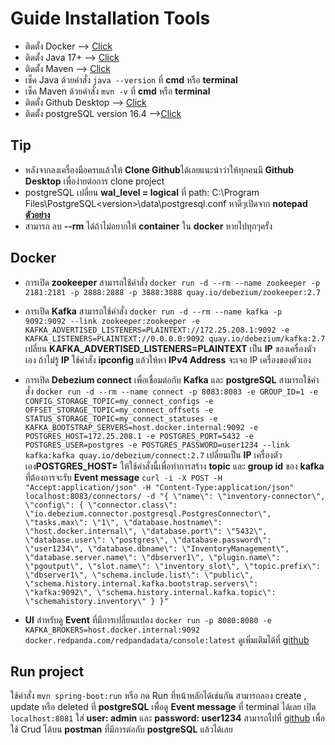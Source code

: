 # Guide Installation Tools
 - ติดตั้ง Docker --> [Click](https://www.docker.com/products/docker-desktop/)
 - ติดตั้ง Java 17+ --> [Click](https://adoptium.net/temurin/releases/)
 - ติดตั้ง Maven --> [Click](https://maven.apache.org/download.cgi)
 - เช็ค Java ด้วยคำสั่ง `java --version` ที่ **cmd** หรือ **terminal**
 - เช็ค Maven ด้วยคำสั่ง `mvn -v` ที่ **cmd** หรือ **terminal**
 - ติดตั้ง Github Desktop --> [Click](https://desktop.github.com/download/)
 - ติดตั้ง postgreSQL version 16.4 -->[Click](https://www.enterprisedb.com/downloads/postgres-postgresql-downloads)
## Tip
 - หลังจากลงเครื่องมือครบแล้วให้ **Clone Github**ได้เลยแนะนำว่าให้ทุกคนมี **Github Desktop** เพื่อง่ายต่อการ clone project
 - postgreSQL เปลี่ยน **wal_level = logical**  ที่ path: C:\Program Files\PostgreSQL\<version>\data\postgresql.conf หาดีๆเปิดจาก **notepad** [**ตัวอย่าง**](https://chatgpt.com/share/6727041f-71a0-8001-8a96-f9562a448c28)
 - สามารถ ลบ **--rm** ได้ถ้าไม่อยากให้ **container** ใน    **docker** หายไปทุกๆครั้ง

## Docker
 - การเปิด **zookeeper** สามารถใช้คำสั่ง
`docker run -d --rm --name zookeeper -p 2181:2181 -p 2888:2888 -p 3888:3888 quay.io/debezium/zookeeper:2.7`

 - การเปิด **Kafka** สามารถใช้คำสั่ง
`docker run -d --rm --name kafka -p 9092:9092 --link zookeeper:zookeeper -e KAFKA_ADVERTISED_LISTENERS=PLAINTEXT://172.25.208.1:9092 -e KAFKA_LISTENERS=PLAINTEXT://0.0.0.0:9092 quay.io/debezium/kafka:2.7`
 เปลี่ยน **KAFKA_ADVERTISED_LISTENERS=PLAINTEXT** เป็น **IP** ของเครื่องตัวเอง ถ้าไม่รู้ **IP** ใช้คำสั่ง **ipconfig** แล้วให้หา **IPv4 Address** จะเจอ IP เครื่องของตัวเอง
 
 - การเปิด **Debezium connect** เพื่อเชื่อมต่อกับ **Kafka** และ **postgreSQL** สามารถใช้คำสั่ง 
`docker run -d --rm --name connect -p 8083:8083 -e GROUP_ID=1 -e CONFIG_STORAGE_TOPIC=my_connect_configs -e OFFSET_STORAGE_TOPIC=my_connect_offsets -e STATUS_STORAGE_TOPIC=my_connect_statuses -e KAFKA_BOOTSTRAP_SERVERS=host.docker.internal:9092 -e POSTGRES_HOST=172.25.208.1 -e POSTGRES_PORT=5432 -e POSTGRES_USER=postgres -e POSTGRES_PASSWORD=user1234 --link kafka:kafka quay.io/debezium/connect:2.7`
เปลี่ยนเป็น **IP** เครื่องตัวเอง**POSTGRES_HOST=**
ให้ใช้คำสั่งนี้เพื่อทำการสร้าง **topic** และ **group id** ของ **kafka** ที่ต้องการจะรับ **Event message**
`curl -i -X POST -H "Accept:application/json" -H "Content-Type:application/json" localhost:8083/connectors/ -d "{ \"name\": \"inventory-connector\", \"config\": { \"connector.class\": \"io.debezium.connector.postgresql.PostgresConnector\", \"tasks.max\": \"1\", \"database.hostname\": \"host.docker.internal\", \"database.port\": \"5432\", \"database.user\": \"postgres\", \"database.password\": \"user1234\", \"database.dbname\": \"InventoryManagement\", \"database.server.name\": \"dbserver1\", \"plugin.name\": \"pgoutput\", \"slot.name\": \"inventory_slot\", \"topic.prefix\": \"dbserver1\", \"schema.include.list\": \"public\", \"schema.history.internal.kafka.bootstrap.servers\": \"kafka:9092\", \"schema.history.internal.kafka.topic\": \"schemahistory.inventory\" } }"`

 - **UI** สำหรับดู **Event** ที่มีการเปลี่ยนแปลง
`docker run -p 8080:8080 -e KAFKA_BROKERS=host.docker.internal:9092 docker.redpanda.com/redpandadata/console:latest`
ดูเพิ่มเติมได้ที่ [github](https://github.com/redpanda-data/console)

	
## Run project
ใช้คำสั่ง `mvn spring-boot:run` หรือ กด Run ที่หน้าหลักได้เช่นกัน
สามารถลอง create , update หรือ deleted ที่ **postgreSQL** เพื่อดู **Event message** ที่ terminal ได้เลย
เปิด `localhost:8081` ใส่ **user: admin** และ **password: user1234**
สามารถไปที่ [github](https://github.com/poonyawat0511/spring-boot-rest-api) เพื่อใช้ Crud ได้บน **postman** ที่มีการต่อกับ **postgreSQL** แล้วได้เลย
